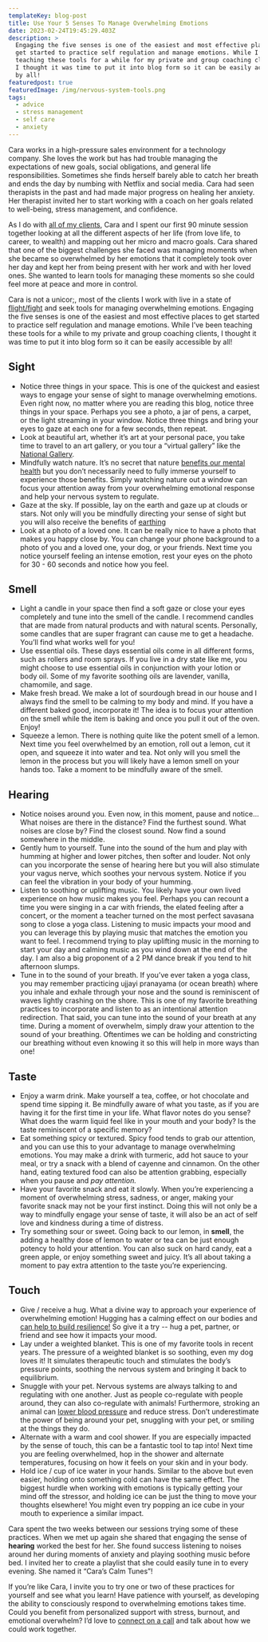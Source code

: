 ```yaml
---
templateKey: blog-post
title: Use Your 5 Senses To Manage Overwhelming Emotions
date: 2023-02-24T19:45:29.403Z
description: >
  Engaging the five senses is one of the easiest and most effective places to
  get started to practice self regulation and manage emotions. While I’ve been
  teaching these tools for a while for my private and group coaching clients,
  I thought it was time to put it into blog form so it can be easily accessible
  by all!
featuredpost: true
featuredImage: /img/nervous-system-tools.png
tags:
  - advice
  - stress management
  - self care
  - anxiety
---
```


Cara works in a high-pressure sales environment for a technology company. She loves the work but has had trouble managing the expectations of new goals, social obligations, and general life responsibilities. Sometimes she finds herself barely able to catch her breath and ends the day by numbing with Netflix and social media. Cara had seen therapists in the past and had made major progress on healing her anxiety. Her therapist invited her to start working with a coach on her goals related to well-being, stress management, and confidence.

As I do with [all of my clients](https://www.sheilaanne.com/working-together/), Cara and I spent our first 90 minute session together looking at all the different aspects of her life (from love life, to career, to wealth) and mapping out her micro and macro goals. Cara shared that one of the biggest challenges she faced was managing moments when she became so overwhelmed by her emotions that it completely took over her day and kept her from being present with her work and with her loved ones. She wanted to learn tools for managing these moments so she could feel more at peace and more in control.

Cara is not a unicor;, most of the clients I work with live in a state of [flight/fight](https://www.psychologytools.com/resource/fight-or-flight-response/#:~:text=The%20fight%20or%20flight%20response,body%20to%20fight%20or%20flee.) and seek tools for managing overwhelming emotions. Engaging the five senses is one of the easiest and most effective places to get started to practice self regulation and manage emotions. While I’ve been teaching these tools for a while to my private and group coaching clients, I thought it was time to put it into blog form so it can be easily accessible by all!

## Sight

- Notice three things in your space. This is one of the quickest and easiest ways to engage your sense of sight to manage overwhelming emotions. Even right now, no matter where you are reading this blog, notice three things in your space. Perhaps you see a photo, a jar of pens, a carpet, or the light streaming in your window. Notice three things and bring your eyes to gaze at each one for a few seconds, then repeat.
- Look at beautiful art, whether it’s art at your personal pace, you take time to travel to an art gallery, or you tour a “virtual gallery” like the [National Gallery](https://www.nationalgallery.org.uk/visiting/virtual-tours).
- Mindfully watch nature. It’s no secret that nature [benefits our mental health](https://www.mentalhealth.org.uk/our-work/research/nature-how-connecting-nature-benefits-our-mental-health#:~:text=Nature%20can%20generate%20many%20positive,particularly%20lower%20depression%20and%20anxiety.) but you don’t necessarily need to fully immerse yourself to experience those benefits. Simply watching nature out a window can focus your attention away from your overwhelming emotional response and help your nervous system to regulate.
- Gaze at the sky. If possible, lay on the earth and gaze up at clouds or stars. Not only will you be mindfully directing your sense of sight but you will also receive the benefits of [earthing](https://www.sciencedirect.com/science/article/pii/S1550830719305476)
- Look at a photo of a loved one. It can be really nice to have a photo that makes you happy close by. You can change your phone background to a photo of you and a loved one, your dog, or your friends. Next time you notice yourself feeling an intense emotion, rest your eyes on the photo for 30 - 60 seconds and notice how you feel.

## Smell

- Light a candle in your space then find a soft gaze or close your eyes completely and tune into the smell of the candle. I recommend candles that are made from natural products and with natural scents. Personally, some candles that are super fragrant can cause me to get a headache. You’ll find what works well for you!
- Use essential oils. These days essential oils come in all different forms, such as rollers and room sprays. If you live in a dry state like me, you might choose to use essential oils in conjunction with your lotion or body oil. Some of my favorite soothing oils are lavender, vanilla, chamomile, and sage.
- Make fresh bread. We make a lot of sourdough bread in our house and I always find the smell to be calming to my body and mind. If you have a different baked good, incorporate it! The idea is to focus your attention on the smell while the item is baking and once you pull it out of the oven. Enjoy!
- Squeeze a lemon. There is nothing quite like the potent smell of a lemon. Next time you feel overwhelmed by an emotion, roll out a lemon, cut it open, and squeeze it into water and tea. Not only will you smell the lemon in the process but you will likely have a lemon smell on your hands too. Take a moment to be mindfully aware of the smell.

## Hearing

- Notice noises around you. Even now, in this moment, pause and notice… What noises are there in the distance? Find the furthest sound. What noises are close by? Find the closest sound. Now find a sound somewhere in the middle.
- Gently hum to yourself. Tune into the sound of the hum and play with humming at higher and lower pitches, then softer and louder. Not only can you incorporate the sense of hearing here but you will also stimulate your vagus nerve, which soothes your nervous system. Notice if you can feel the vibration in your body of your humming.
- Listen to soothing or uplifting music. You likely have your own lived experience on how music makes you feel. Perhaps you can recount a time you were singing in a car with friends, the elated feeling after a concert, or the moment a teacher turned on the most perfect savasana song to close a yoga class. Listening to music impacts your mood and you can leverage this by playing music that matches the emotion you want to feel. I recommend trying to play uplifting music in the morning to start your day and calming music as you wind down at the end of the day. I am also a big proponent of a 2 PM dance break if you tend to hit afternoon slumps.
- Tune in to the sound of your breath. If you’ve ever taken a yoga class, you may remember practicing ujjayi pranayama (or ocean breath) where you inhale and exhale through your nose and the sound is reminiscent of waves lightly crashing on the shore. This is one of my favorite breathing practices to incorporate and listen to as an intentional attention redirection. That said, you can tune into the sound of your breath at any time. During a moment of overwhelm, simply draw your attention to the sound of your breathing. Oftentimes we can be holding and constricting our breathing without even knowing it so this will help in more ways than one!

## Taste

- Enjoy a warm drink. Make yourself a tea, coffee, or hot chocolate and spend time sipping it. Be mindfully aware of what you taste, as if you are having it for the first time in your life. What flavor notes do you sense? What does the warm liquid feel like in your mouth and your body? Is the taste reminiscent of a specific memory?
- Eat something spicy or textured. Spicy food tends to grab our attention, and you can use this to your advantage to manage overwhelming emotions. You may make a drink with turmeric, add hot sauce to your meal, or try a snack with a blend of cayenne and cinnamon. On the other hand, eating textured food can also be attention grabbing, especially when you pause and _pay attention._
- Have your favorite snack and eat it slowly. When you’re experiencing a moment of overwhelming stress, sadness, or anger, making your favorite snack may not be your first instinct. Doing this will not only be a way to mindfully engage your sense of taste, it will also be an act of self love and kindness during a time of distress.
- Try something sour or sweet. Going back to our lemon, in **smell**, the adding a healthy dose of lemon to water or tea can be just enough potency to hold your attention. You can also suck on hard candy, eat a green apple, or enjoy something sweet and juicy. It’s all about taking a moment to pay extra attention to the taste you’re experiencing.

## Touch

- Give / receive a hug. What a divine way to approach your experience of overwhelming emotion! Hugging has a calming effect on our bodies and [can help to build resilience!](https://greatergood.berkeley.edu/article/item/four_ways_hugs_are_good_for_your_health) So give it a try -- hug a pet, partner, or friend and see how it impacts your mood.
- Lay under a weighted blanket. This is one of my favorite tools in recent years. The pressure of a weighted blanket is so soothing, even my dog loves it! It simulates therapeutic touch and stimulates the body’s pressure points, soothing the nervous system and bringing it back to equilibrium.
- Snuggle with your pet. Nervous systems are always talking to and regulating with one another. Just as people co-regulate with people around, they can also co-regulate with animals! Furthermore, stroking an animal can [lower blood pressure](https://www.newportacademy.com/resources/well-being/pets-and-mental-health/#:~:text=Studies%20around%20pets%20and%20mental,very%20helpful%20for%20anxiety%20sufferers.) and reduce stress. Don’t underestimate the power of being around your pet, snuggling with your pet, or smiling at the things they do.
- Alternate with a warm and cool shower. If you are especially impacted by the sense of touch, this can be a fantastic tool to tap into! Next time you are feeling overwhelmed, hop in the shower and alternate temperatures, focusing on how it feels on your skin and in your body.
- Hold ice / cup of ice water in your hands. Similar to the above but even easier, holding onto something cold can have the same effect. The biggest hurdle when working with emotions is typically getting your mind off the stressor, and holding ice can be just the thing to move your thoughts elsewhere! You might even try popping an ice cube in your mouth to experience a similar impact.

Cara spent the two weeks between our sessions trying some of these practices. When we met up again she shared that engaging the sense of **hearing** worked the best for her. She found success listening to noises around her during moments of anxiety and playing soothing music before bed. I invited her to create a playlist that she could easily tune in to every evening. She named it “Cara’s Calm Tunes”!

If you’re like Cara, I invite you to try one or two of these practices for yourself and see what you learn! Have patience with yourself, as developing the ability to consciously respond to overwhelming emotions takes time. Could you benefit from personalized support with stress, burnout, and emotional overwhelm? I’d love to [connect on a call](https://www.sheilaanne.com/book/exploration/) and talk about how we could work together.
